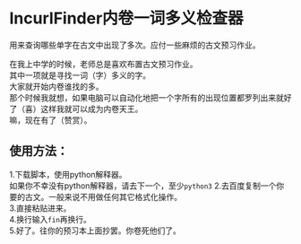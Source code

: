 # IncurlFinder内卷一词多义检查器
用来查询哪些单字在古文中出现了多次。应付一些麻烦的古文预习作业。


在我上中学的时候，老师总是喜欢布置古文预习作业。  
其中一项就是寻找一词（字）多义的字。  
大家就开始内卷谁找的多。  
那个时候我就想，如果电脑可以自动化地把一个字所有的出现位置都罗列出来就好了（喜）这样我就可以成为内卷天王。  
嘛，现在有了（赞赏）。  

## 使用方法：

1.下载脚本，使用python解释器。  
  如果你不幸没有python解释器，请去下一个，至少`python3`
2.去百度复制一个你要的古文。一般来说不用做任何其它格式化操作。  
3.直接粘贴进来。  
4.换行输入`fin`再换行。  
5.好了。往你的预习本上面抄罢。你卷死他们了。  
